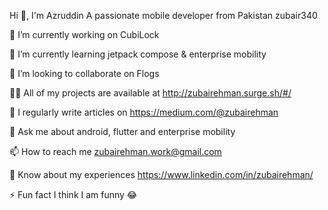 
Hi 👋, I'm Azruddin
A passionate mobile developer from Pakistan
zubair340

🔭 I’m currently working on CubiLock

🌱 I’m currently learning jetpack compose & enterprise mobility

👯 I’m looking to collaborate on Flogs

👨‍💻 All of my projects are available at http://zubairehman.surge.sh/#/

📝 I regularly write articles on https://medium.com/@zubairehman

💬 Ask me about android, flutter and enterprise mobility

📫 How to reach me zubairehman.work@gmail.com

📄 Know about my experiences https://www.linkedin.com/in/zubairehman/

⚡ Fun fact I think I am funny 😂
